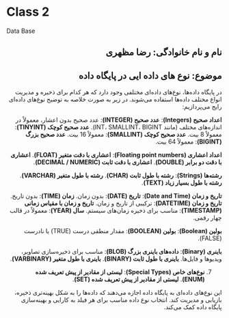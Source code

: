 # Class     2
Data Base
<h2 dir="rtl"> نام و نام خانوادگی: رضا مظهری</h2>
<h2 dir="rtl"> موضوع: نوع های داده ایی در پایگاه داده </h2>

<div dir = "rtl">در پایگاه داده‌ها، نوع‌های داده‌ای مختلفی وجود دارد که هر کدام برای ذخیره و مدیریت انواع مختلف داده‌ها استفاده می‌شوند. در زیر به صورت خلاصه به توضیح نوع‌های داده‌ای رایج می‌پردازیم:

 **اعداد صحیح (Integers)**:
    **عدد صحیح (INTEGER)**: عدد صحیح بدون اعشار، معمولاً در اندازه‌های مختلف (مانند INT، SMALLINT، BIGINT).
    **عدد صحیح کوچک (TINYINT)**: معمولاً 8 بیت.
    **عدد صحیح کوچک (SMALLINT)**: معمولاً 16 بیت.
    **عدد صحیح بزرگ (BIGINT)**: معمولاً 64 بیت.

 **اعداد اعشاری (Floating point numbers)**:
     **اعشاری با دقت متغیر (FLOAT)**.
     **اعشاری با دقت دو برابر (DOUBLE)**.
     **اعشاری با دقت ثابت (DECIMAL / NUMERIC)**.

 **رشته‌ها (Strings)**:
     **رشته با طول ثابت (CHAR)**.
     **رشته با طول متغیر (VARCHAR)**.
     **رشته با طول بسیار زیاد (TEXT)**.

 **تاریخ و زمان (Date and Time)**:
     **تاریخ (DATE)**: بدون زمان.
     **زمان (TIME)**: بدون تاریخ.
     **تاریخ و زمان (DATETIME)**: ترکیبی از تاریخ و زمان.
     **تاریخ و زمان با مقیاس زمانی (TIMESTAMP)**: مناسب برای ذخیره زمان‌های سیستم.
     **سال (YEAR)**: معمولاً در قالب چهار رقمی.

 **بولین (Boolean)**:
     **بولین (BOOLEAN)**: مقدار منطقی درست (TRUE) یا نادرست (FALSE).

 **باینری (Binary)**:
     **داده‌های باینری بزرگ (BLOB)**: مناسب برای ذخیره‌سازی تصاویر، ویدیوها و فایل‌ها.
     **باینری با طول ثابت (BINARY)**.
     **باینری با طول متغیر (VARBINARY)**.

7. **نوع‌های خاص (Special Types)**:
     **لیستی از مقادیر از پیش تعریف شده (ENUM)**.
     **لیستی از مقادیر از پیش تعریف شده (SET)**.

این نوع‌های داده‌ای به پایگاه داده اجازه می‌دهند که داده‌ها را به شکل بهینه‌تری ذخیره، بازیابی و مدیریت کند. انتخاب نوع داده مناسب برای هر فیلد به کارایی و بهینه‌سازی پایگاه داده کمک می‌کند.
</div>
